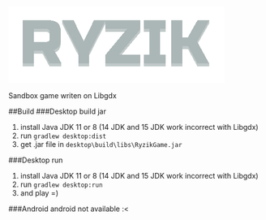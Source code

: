 ![](https://github.com/Mya4ta2/RyzikGame/blob/main/core/assets/logo.png)

Sandbox game writen on Libgdx

##Build
###Desktop build jar
1. install Java JDK 11 or 8 (14 JDK and 15 JDK work incorrect with Libgdx)
2. run `gradlew desktop:dist`
3. get .jar file in `desktop\build\libs\RyzikGame.jar`

###Desktop run
1. install Java JDK 11 or 8 (14 JDK and 15 JDK work incorrect with Libgdx)
2. run `gradlew desktop:run`
3. and play =)

###Android
android not available :<
